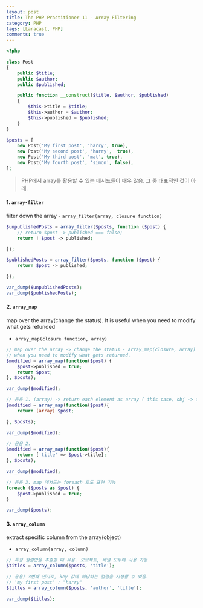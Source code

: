 ```yaml
---
layout: post
title: The PHP Practitioner 11 - Array Filtering
category: PHP
tags: [Laracast, PHP]
comments: true
---
```


```php
<?php

class Post
{
    public $title;
    public $author;
    public $published;

    public function __construct($title, $author, $published)
    {
        $this->title = $title;
        $this->author = $author;
        $this->published = $published;
    }
}

$posts = [
    new Post('My first post', 'harry', true),
    new Post('My second post', 'harry',  true),
    new Post('My third post', 'mat', true),
    new Post('My fourth post', 'simon', false),
];
```

> PHP에서 array를 활용할 수 있는 메서드들이 매우 많음. 그 중 대표적인 것이 아래.

#### 1. `array-filter`

filter down the array - `array_filter(array, closure function)`

```php
$unpublishedPosts = array_filter($posts, function ($post) {
    // return $post -> published === false;
    return ! $post -> published;

});

$publishedPosts = array_filter($posts, function ($post) {
    return $post -> published;

});

var_dump($unpublishedPosts);
var_dump($publishedPosts);
```



#### 2. `array_map`

map over the array(change the status). It is useful when you need to modify what gets refunded

-  `array_map(closure function, array)`

```php
// map over the array -> change the status - array_map(closure, array)
// when you need to modify what gets returned.
$modified = array_map(function($post) {
    $post->published = true;
    return $post;
}, $posts);

var_dump($modified);

// 응용 1. (array) -> return each element as array ( this case, obj -> array)
$modified = array_map(function($post){
    return (array) $post;

}, $posts);

var_dump($modified);

// 응용 2.
$modified = array_map(function($post){
    return ['title' => $post->title];
}, $posts);

var_dump($modified);

// 응용 3. map 메서드는 foreach 로도 표현 가능
foreach ($posts as $post) {
    $post->published = true;
}

var_dump($posts);
```



#### 3. `array_column`

extract specific column from the array(object)

-  `array_column(array, column)`

```php
// 특정 컬럼만을 추출할 때 유용. 오브젝트, 배열 모두에 사용 가능
$titles = array_column($posts, 'title');

// 응용) 3번째 인자로, key 값에 해당하는 컬럼을 지정할 수 있음.
// 'my first post' : "harry"
$titles = array_column($posts, 'author', 'title');

var_dump($titles);
```


